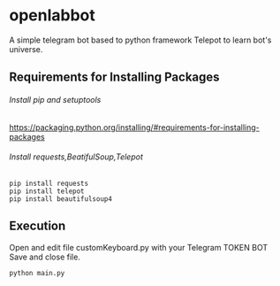 # openlabbot
A simple telegram bot based to python framework Telepot to learn bot's universe.

## Requirements for Installing Packages 
###### Install pip and setuptools
https://packaging.python.org/installing/#requirements-for-installing-packages
###### Install requests,BeatifulSoup,Telepot
```
pip install requests
pip install telepot
pip install beautifulsoup4
```
## Execution
Open and edit file customKeyboard.py with your Telegram TOKEN BOT
Save and close file.
```
python main.py
```
